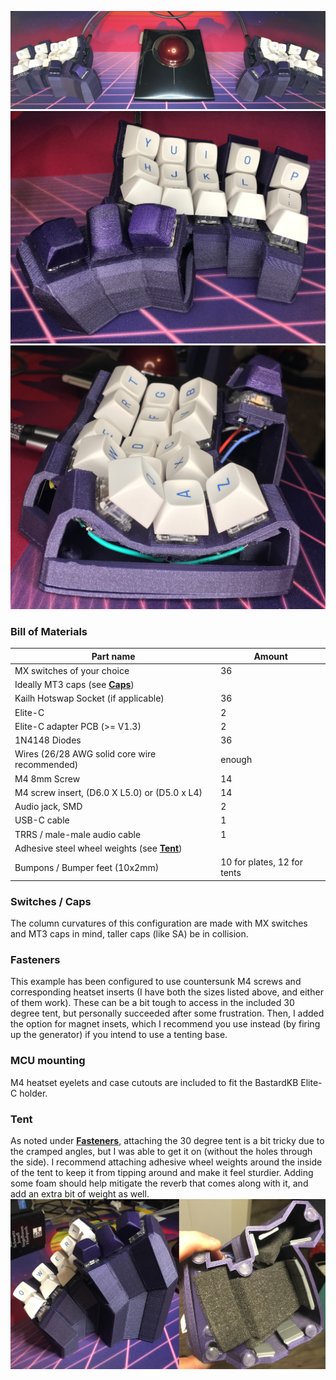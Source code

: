 ![Splaytyl - Both Halves](images/splaytyl_both.jpeg)
![Splaytyl - Front](images/splaytyl_front.jpeg)
![Splaytyl - Side](images/splaytyl_side.jpeg)

### Bill of Materials
| Part name                                            | Amount |
| -----------------------------------------------| ------|
| MX switches of your choice                           | 36     |
| Ideally MT3 caps (see [**Caps**](#Caps))             |        |
| Kailh Hotswap Socket (if applicable)                 | 36     |
| Elite-C                                              | 2      |
| Elite-C adapter PCB (>= V1.3)                        | 2      |
| 1N4148 Diodes                                        | 36     |
| Wires (26/28 AWG solid core wire recommended)        | enough |
| M4 8mm Screw                                         | 14     |
| M4 screw insert, (D6.0 X L5.0) or (D5.0 x L4)        | 14     |
| Audio jack, SMD                                      | 2      |
| USB-C cable                                          | 1      |
| TRRS / male-male audio cable                         | 1      |
| Adhesive steel wheel weights (see [**Tent**](#Tent)) |        |
| Bumpons / Bumper feet (10x2mm)                       | 10 for plates, 12 for tents |

### Switches / Caps
The column curvatures of this configuration are made with MX switches and MT3
caps in mind, taller caps (like SA) be in collision.

### Fasteners
This example has been configured to use countersunk M4 screws and corresponding
heatset inserts (I have both the sizes listed above, and either of them work).
These can be a bit tough to access in the included 30 degree tent, but
personally succeeded after some frustration. Then, I added the option for magnet
insets, which I recommend you use instead (by firing up the generator) if you
intend to use a tenting base.

### MCU mounting
M4 heatset eyelets and case cutouts are included to fit the BastardKB Elite-C
holder.

### Tent
As noted under [**Fasteners**](#Fasteners), attaching the 30 degree tent is a bit tricky due
to the cramped angles, but I was able to get it on (without the holes through
the side). I recommend attaching adhesive wheel weights around the inside of the
tent to keep it from tipping around and make it feel sturdier. Adding some foam
should help mitigate the reverb that comes along with it, and add an extra bit
of weight as well.
![Splaytyl - 30deg Tent](images/splaytyl_tent.jpg)
